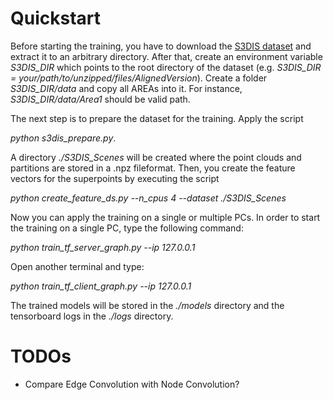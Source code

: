 # Quickstart

Before starting the training, you have to download the [S3DIS dataset](http://buildingparser.stanford.edu/dataset.html) and extract it to an arbitrary directory. 
After that, create an environment variable *S3DIS_DIR* which points to the root directory of the dataset (e.g. *S3DIS_DIR = your/path/to/unzipped/files/AlignedVersion*). Create a folder *S3DIS_DIR/data* and copy all AREAs into it. For instance, *S3DIS_DIR/data/Area1* should be valid path.

The next step is to prepare the dataset for the training. Apply the script 

*python s3dis_prepare.py*. 

A directory *./S3DIS_Scenes* will be created where the point clouds and partitions are stored in a .npz fileformat. 
Then, you create the feature vectors for the superpoints by executing the script

*python create_feature_ds.py --n_cpus 4 --dataset ./S3DIS_Scenes*

Now you can apply the training on a single or multiple PCs. In order to start the training on a single PC, type the following command: 

*python train_tf_server_graph.py --ip 127.0.0.1*

Open another terminal and type: 

*python train_tf_client_graph.py --ip 127.0.0.1*

The trained models will be stored in the *./models* directory and the tensorboard logs in the *./logs* directory.

# TODOs

* Compare Edge Convolution with Node Convolution? 